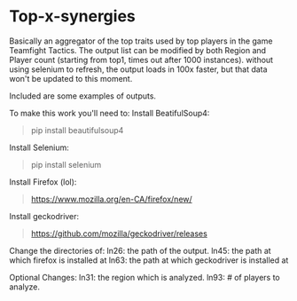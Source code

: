 # Top-x-synergies
Basically an aggregator of the top traits used by top players in the game Teamfight Tactics.
The output list can be modified by both Region and Player count (starting from top1, times out after 1000 instances).
without using selenium to refresh, the output loads in 100x faster, but that data won't be updated to this moment.

Included are some examples of outputs.

To make this work you'll need to:
Install BeatifulSoup4:
>pip install beautifulsoup4

Install Selenium:
>pip install selenium

Install Firefox (lol):
>https://www.mozilla.org/en-CA/firefox/new/

Install geckodriver:
>https://github.com/mozilla/geckodriver/releases

Change the directories of:
ln26: the path of the output.
ln45: the path at which firefox is installed at
ln63: the path at which geckodriver is installed at

Optional Changes:
ln31: the region which is analyzed.
ln93: # of players to analyze.



